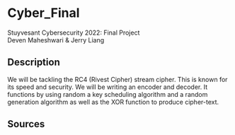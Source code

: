 # Cyber_Final
Stuyvesant Cybersecurity 2022: Final Project <br>
Deven Maheshwari & Jerry Liang

## Description
We will be tackling the RC4 (Rivest Cipher) stream cipher. This is known for its speed and security. We will be writing an encoder and decoder. It functions by using random a key scheduling algorithm and a random generation algorithm as well as the XOR function to produce cipher-text. 

## Sources

